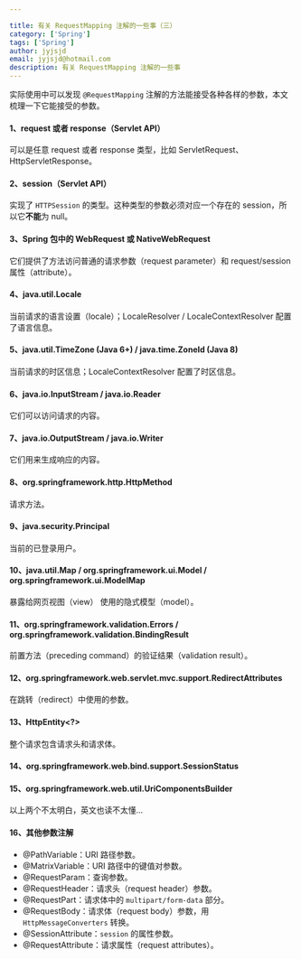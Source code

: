 ```yaml
---

title: 有关 RequestMapping 注解的一些事（三）
category: ['Spring']
tags: ['Spring']
author: jyjsjd
email: jyjsjd@hotmail.com
description: 有关 RequestMapping 注解的一些事
---
```


实际使用中可以发现 `@RequestMapping` 注解的方法能接受各种各样的参数，本文梳理一下它能接受的参数。

#### 1、request 或者 response（Servlet API）
可以是任意 request 或者 response 类型，比如 ServletRequest、HttpServletResponse。

#### 2、session（Servlet API）
实现了 `HTTPSession` 的类型。这种类型的参数必须对应一个存在的 session，所以它**不能**为 null。

#### 3、Spring 包中的 WebRequest 或 NativeWebRequest
它们提供了方法访问普通的请求参数（request parameter）和 request/session 属性（attribute）。

#### 4、java.util.Locale
当前请求的语言设置（locale）；LocaleResolver / LocaleContextResolver 配置了语言信息。

#### 5、java.util.TimeZone (Java 6+) / java.time.ZoneId (Java 8)
当前请求的时区信息；LocaleContextResolver 配置了时区信息。

#### 6、java.io.InputStream / java.io.Reader
它们可以访问请求的内容。

#### 7、java.io.OutputStream / java.io.Writer
它们用来生成响应的内容。

#### 8、org.springframework.http.HttpMethod
请求方法。

#### 9、java.security.Principal
当前的已登录用户。

#### 10、java.util.Map / org.springframework.ui.Model / org.springframework.ui.ModelMap
暴露给网页视图（view） 使用的隐式模型（model）。

#### 11、org.springframework.validation.Errors / org.springframework.validation.BindingResult
前置方法（preceding command）的验证结果（validation result）。

#### 12、org.springframework.web.servlet.mvc.support.RedirectAttributes
在跳转（redirect）中使用的参数。

#### 13、HttpEntity<?>
整个请求包含请求头和请求体。

#### 14、org.springframework.web.bind.support.SessionStatus

#### 15、org.springframework.web.util.UriComponentsBuilder
以上两个不太明白，英文也读不太懂...

#### 16、其他参数注解
* @PathVariable：URI 路径参数。
* @MatrixVariable：URI 路径中的键值对参数。
* @RequestParam：查询参数。
* @RequestHeader：请求头（request header）参数。
* @RequestPart：请求体中的 `multipart/form-data` 部分。
* @RequestBody：请求体（request body）参数，用 `HttpMessageConverters` 转换。
* @SessionAttribute：`session` 的属性参数。
* @RequestAttribute：请求属性（request attributes）。
